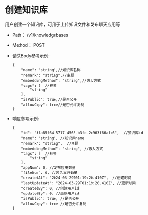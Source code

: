 # 创建知识库
用户创建一个知识库，可用于上传知识文件和发布聊天应用等

- Path： /v1/knowledgebases

- Method： POST

- 请求Body参考示例:

  ```
  {
      "name": "string",//知识库名称
      "remark": "string",//主题
      "embeddingMethod": "string",//嵌入方式
      "tags": [  //标签
          "string"
      ],
      "isPublic": true,//是否公开
      "allowCopy": true//是否允许复制
  }
  ```

- 响应参考示例:

  ```
  {
      "id": "3fa85f64-5717-4562-b3fc-2c963f66afa6",  //知识库id
      "name": "string", //知识库name
      "remark": "string",  //主题
      "embeddingMethod": "string", //嵌入方式
      "tags": [  //标签
          "string"
      ],
      "appNum": 0, //发布应用数量
      "fileNum": 0, //包含文件数量
      "createdAt": "2024-03-29T01:19:20.410Z",  //创建时间
      "lastUpdateAt": "2024-03-29T01:19:20.410Z", //更新时间 
      "createdBy": 0, //创建用户id
      "updatedBy": 0, //更新用户id
      "isPublic": true, //是否公开
      "allowCopy": true //是否允许复制
  }
  ```

